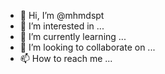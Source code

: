 - 👋 Hi, I’m @mhmdspt
- 👀 I’m interested in ...
- 🌱 I’m currently learning ...
- 💞️ I’m looking to collaborate on ...
- 📫 How to reach me ...

<!---
mhmdspt/mhmdspt is a ✨ special ✨ repository because its `README.md` (this file) appears on your GitHub profile.
You can click the Preview link to take a look at your changes.
--->

